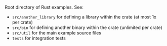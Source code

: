Root directory of Rust examples. See:

- `src/another_library` for defining a library within the crate (at most 1x per crate)
- `src/bin` for defining another binary within the crate (unlimited per crate)
- `src/util` for the main example source files
- `tests` for integration tests
